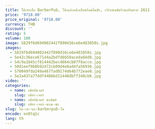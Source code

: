 ```yaml
---
title: โต๊ะทําเล็บ BarberPub, โต๊ะแต่งหน้าเล็บพร้อมลิ้นชัก, เวิร์กสเตชันร้านเสริมสวย 2611
price: '9718.00'
price_original: '9718.00'
currency: THB
discount: ''
rating: 5
volume: 100
image: S829f6d694002442f890d16ce6e403850s.jpg
images:
  - S829f6d694002442f890d16ce6e403850s.jpg
  - Se42c36ece67144a2bdfd6650aceda84d8.jpg
  - S4c9a1845cf814442bec4664cb07f8acce.jpg
  - S0d1eef0b0b92472cb09d4e8ad4fa56936.jpg
  - S70049fda249a467fad0174d64b772eae8.jpg
  - Se2a437a77ddf4486bd11440dbff340cbK.jpg
video: ''
categories:
  - name: เฟอร์นิเจอร์
    slug: เฟอร-เจอร
  - name: เฟอร์นิเจอร์ พาณิชย์
    slug: เฟอร-เจอร-พาณ-ชย
slug: โต-ะท-าเล-barberpub-โต
encode: onOtq1c
lang: th
---
```

  
